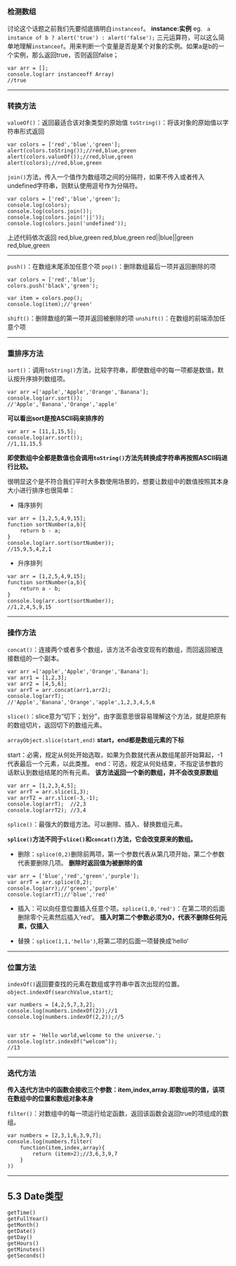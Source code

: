 ##
### 检测数组
讨论这个话题之前我们先要彻底搞明白`instanceof`。
**instance:实例**
eg.
  ` a instance of b ? alert('true') : alert('false');` 
  三元运算符，可以这么简单地理解`instanceof`。用来判断一个变量是否是某个对象的实例。如果a是b的一个实例，那么返回true，否则返回false；
```
var arr = [];
console.log(arr instanceoff Array)
//true
```


----------
### 转换方法
`valueOf()`：返回最适合该对象类型的原始值
`toString()`：将该对象的原始值以字符串形式返回
```
var colors = ['red','blue','green'];
alert(colors.toString());//red,blue,green
alert(colors.valueOf());//red,blue,green
alert(colors);//red,blue,green
```

`join()`方法，传入一个值作为数组项之间的分隔符，如果不传入或者传入undefined字符串，则默认使用逗号作为分隔符。

```
var colors = ['red','blue','green'];
console.log(colors);
console.log(colors.join());
console.log(colors.join('||'));
console.log(colors.join('undefined'));
```
上述代码依次返回
red,blue,green
red,blue,green
red||blue||green
red,blue,green


----------

`push()`：在数组末尾添加任意个项
`pop()`：删除数组最后一项并返回删除的项
```
var colors = ['red','blue'];
colors.push('black','green');

var item = colors.pop();
console.log(item);//'green'
```
`shift()`：删除数组的第一项并返回被删除的项
`unshift()`：在数组的前端添加任意个项


----------
### 重排序方法
`sort()`：调用`toString()`方法，比较字符串，即使数组中的每一项都是数值，默认按升序排列数组项。



```
var arr =['apple','Apple','Orange','Banana'];
console.log(arr.sort());
//'Apple','Banana','Orange','apple'

```
**可以看出sort是按ASCII码来排序的**
```
var arr = [11,1,15,5];
console.log(arr.sort());
//1,11,15,5
```
**即使数组中全都是数值也会调用`toString()`方法先转换成字符串再按照ASCII码进行比较。**

很明显这个是不符合我们平时大多数使用场景的，想要让数组中的数值按照其本身大小进行排序也很简单：
- 降序排列
```
var arr = [1,2,5,4,9,15]; 
function sortNumber(a,b){
	return b - a;
} 
console.log(arr.sort(sortNumber));
//15,9,5,4,2,1
```
- 升序排列
```
var arr = [1,2,5,4,9,15]; 
function sortNumber(a,b){
	return a - b;
} 
console.log(arr.sort(sortNumber));
//1,2,4,5,9,15
```


----------
### 操作方法
`concat()`：连接两个或者多个数组，该方法不会改变现有的数组，而回返回被连接数组的一个副本。

```
var arr =['apple','Apple','Orange','Banana'];
var arr1 = [1,2,3];
var arr2 = [4,5,6];
var arrT = arr.concat(arr1,arr2);
console.log(arrT);
//'Apple','Banana','Orange','apple',1,2,3,4,5,6
```

`slice()`：slice意为“切下；划分”，由字面意思很容易理解这个方法，就是把原有的数组切片，返回切下的数组元素。

`arrayObject.slice(start,end)`
**start，end都是数组元素的下标**

start：必需，规定从何处开始选取，如果为负数就代表从数组尾部开始算起，-1代表最后一个元素，以此类推。
end：可选，规定从何处结束，不指定该参数的话默认到数组结尾的所有元素。
**该方法返回一个新的数组，并不会改变原数组**
```
var arr = [1,2,3,4,5];
var arrT = arr.slice(1,3);
var arrT2 = arr.slice(-3,-1);
console.log(arrT);	//2,3
console.log(arrT2);	//3,4
```

`splice()`：最强大的数组方法。可以删除、插入、替换数组元素。

**`splice()`方法不同于`slice()`和`concat()`方法，它会改变原来的数组。**

- 删除：`splice(0,2)`删除前两项，第一个参数代表从第几项开始，第二个参数代表要删除几项。
**删除时返回值为被删除的值**
```
var arr = ['blue','red','green','purple'];
var arrT = arr.splice(0,2);
console.log(arr);//'green','purple'
console.log(arrT);//'blue','red'

```

- 插入：可以向任意位置插入任意个项。`splice(1,0,'red')`：在第二项的后面删除零个元素然后插入’red‘。
**插入时第二个参数必须为0，代表不删除任何元素，仅插入**

- 替换：`splice(1,1,'hello')`,将第二项的后面一项替换成’hello‘


----------
### 位置方法
`indexOf()`返回要查找的元素在数组或字符串中首次出现的位置。
`object.indexOf(searchValue,start)`;

```
var numbers = [4,2,5,7,3,2];
console.log(numbers.indexOf(2));//1
console.log(numbers.indexOf(2,2));//5


var str = 'Hello world,welcome to the universe.';
console.log(str.indexOf("welcom"));
//13
```
----------
### 迭代方法
**传入迭代方法中的函数会接收三个参数：item,index,array.即数组项的值，该项在数组中的位置和数组对象本身**

`filter()`：对数组中的每一项运行给定函数，返回该函数会返回true的项组成的数组。

```
var numbers = [2,3,1,6,3,9,7];
console.log(numbers.filter(
	function(item,index,array){
		return (item>2);//3,6,3,9,7
	}
))
```


----------
## 5.3 Date类型

    getTime()
    getFullYear()
    getMonth()
    getDate()
    getDay()
    getHours()
    getMinutes()
    getSeconds()
